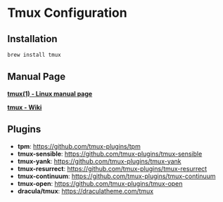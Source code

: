 # Tmux Configuration

## Installation

```bash
brew install tmux
```

## Manual Page

[**tmux(1) - Linux manual page**](https://man7.org/linux/man-pages/man1/tmux.1.html)

[**tmux - Wiki**](https://github.com/tmux/tmux/wiki)

## Plugins

- **tpm**: https://github.com/tmux-plugins/tpm
- **tmux-sensible**: https://github.com/tmux-plugins/tmux-sensible
- **tmux-yank**: https://github.com/tmux-plugins/tmux-yank
- **tmux-resurrect**: https://github.com/tmux-plugins/tmux-resurrect
- **tmux-continuum**: https://github.com/tmux-plugins/tmux-continuum
- **tmux-open**: https://github.com/tmux-plugins/tmux-open
- **dracula/tmux**: https://draculatheme.com/tmux

